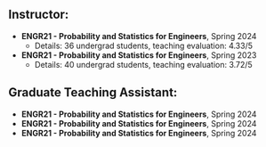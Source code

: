 ## Instructor:
- **ENGR21 - Probability and Statistics for Engineers**, Spring 2024
  - Details: 36 undergrad students, teaching evaluation: 4.33/5
- **ENGR21 - Probability and Statistics for Engineers**, Spring 2023
  - Details: 40 undergrad students, teaching evaluation: 3.72/5

## Graduate Teaching Assistant:
- **ENGR21 - Probability and Statistics for Engineers**, Spring 2024
- **ENGR21 - Probability and Statistics for Engineers**, Spring 2024
- **ENGR21 - Probability and Statistics for Engineers**, Spring 2024
